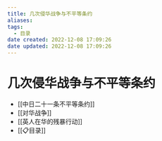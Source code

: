 ```yaml
---
title: 几次侵华战争与不平等条约
aliases:
tags:
  - 目录
date created: 2022-12-08 17:09:26
date updated: 2022-12-08 17:09:26
---
```


# 几次侵华战争与不平等条约

- [[中日二十一条不平等条约]]
- [[对华战争]]
- [[英人在华的残暴行动]]
- [[📋目录]]
